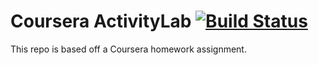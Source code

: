 # Coursera ActivityLab [![Build Status](https://travis-ci.org/kaeawc/coursera-activity-lab.svg?branch=master)](https://travis-ci.org/kaeawc/coursera-activity-lab)

This repo is based off a Coursera homework assignment.

